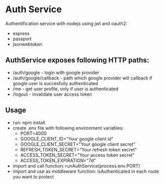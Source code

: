 # Auth Service

Authentification service with nodejs using jwt and oauth2:

- express
- passport
- jsonwebtoken

## AuthService exposes following HTTP paths:

- /auth/google - login with google provider
- /auth/google/callback - path which google provider will callback if google user is succesfully authenticated
- /me - get user profile, only if user is authenticated
- /logout - invalidate user access token

## Usage

- run: npm install
- create .env file with following environment variables:
  - PORT=4000
  - GOOGLE_CLIENT_ID="Your google client id"
  - GOOGLE_CLIENT_SECRET="Your google client secret"
  - REFRESH_TOKEN_SECRET="Your refresh token secret"
  - ACCESS_TOKEN_SECRET="Your access token secret"
  - ACCESS_TOKEN_EXPIRATION="7d"
- import and call function: runAuthService(process.env.PORT)
- import and use as middleware function: isAuthenticated in each route you want to protect
